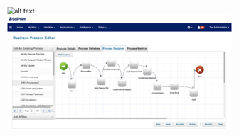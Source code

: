 ![alt text](https://github.com/ashishlami/sailpoint/blob/master/Screen%20Shot%202019-09-16%20at%204.31.24%20PM.png)
![alt text](https://github.com/ashishlami/sailpoint/blob/master/Screen%20Shot%202019-09-16%20at%204.37.30%20PM.png)
